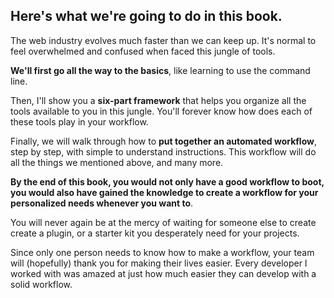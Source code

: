 
## Here's what we're going to do in this book. 

The web industry evolves much faster than we can keep up. It's normal to feel overwhelmed and confused when faced this jungle of tools. 

**We'll first go all the way to the basics**, like learning to use the command line. 

Then, I'll show you a **six-part framework** that helps you organize all the tools available to you in this jungle. You'll forever know how does each of these tools play in your workflow. 

Finally, we will walk through how to **put together an automated workflow**, step by step, with simple to understand instructions. This workflow will do all the things we mentioned above, and many more. 

**By the end of this book, you would not only have a good workflow to boot, you would also have gained the knowledge to create a workflow for your personalized needs whenever you want to**. 

You will never again be at the mercy of waiting for someone else to create create a plugin, or a starter kit you desperately need for your projects. 

Since only one person needs to know how to make a workflow, your team will (hopefully) thank you for making their lives easier. Every developer I worked with was amazed at just how much easier they can develop with a solid workflow. 

